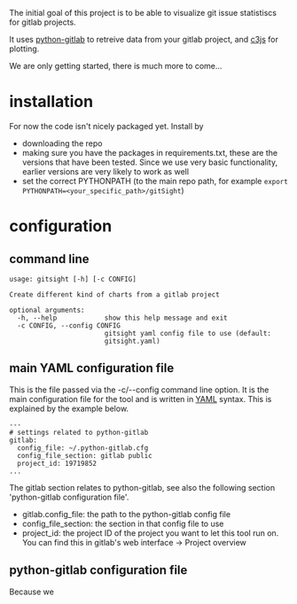 The initial goal of this project is to be able to visualize git issue statistiscs for gitlab projects.

It uses [python-gitlab](https://github.com/python-gitlab/python-gitlab) to retreive data from your gitlab project, and [c3js](https://c3js.org/) for plotting.

We are only getting started, there is much more to come...

# installation

For now the code isn't nicely packaged yet. Install by 
- downloading the repo
- making sure you have the packages in requirements.txt, these are the versions that have been tested. Since we use very basic functionality, earlier versions are very likely to work as well
- set the correct PYTHONPATH (to the main repo path, for example `export PYTHONPATH=<your_specific_path>/gitSight`)

# configuration

## command line

```
usage: gitsight [-h] [-c CONFIG]

Create different kind of charts from a gitlab project

optional arguments:
  -h, --help            show this help message and exit
  -c CONFIG, --config CONFIG
                        gitsight yaml config file to use (default:
                        gitsight.yaml)

```

## main YAML configuration file 

This is the file passed via the -c/--config command line option. It is the main configuration file for the tool and is written in [YAML](https://yaml.org/) syntax. This is explained by the example below.

```
---
# settings related to python-gitlab
gitlab:
  config_file: ~/.python-gitlab.cfg
  config_file_section: gitlab public
  project_id: 19719852
...
```

The gitlab section relates to python-gitlab, see also the following section 'python-gitlab configuration file'.
- gitlab.config_file: the path to the python-gitlab config file
- config_file_section: the section in that config file to use
- project_id: the project ID of the project you want to let this tool run on. You can find this in gitlab's web interface -> Project overview

## python-gitlab configuration file

Because we 





